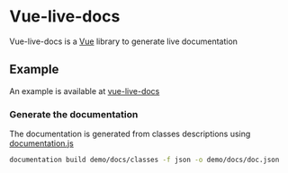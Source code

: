 # Vue-live-docs

Vue-live-docs is a [Vue](https://vuejs.org/) library to generate live documentation

## Example

An example is available at [vue-live-docs](https://bertrandbev.github.io/vue-live-docs/)

### Generate the documentation

The documentation is generated from classes descriptions using [documentation.js](https://documentation.js.org/)

```bash
documentation build demo/docs/classes -f json -o demo/docs/doc.json
```